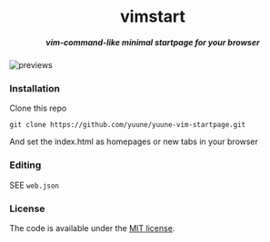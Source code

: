 <h1 align=center>vimstart</h1>
<h5 align=center>vim-command-like minimal startpage for your browser</h5>

![previews](https://user-images.githubusercontent.com/9277632/37031211-7f55d200-2170-11e8-8424-c9f2b6c21135.gif)

### Installation

Clone this repo

    git clone https://github.com/yuune/yuune-vim-startpage.git
    
And set the index.html as homepages or new tabs in your browser

### Editing

SEE `web.json`

### License

The code is available under the [MIT license](LICENSE).
